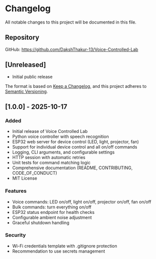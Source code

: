 ﻿# Changelog

All notable changes to this project will be documented in this file.

## Repository

GitHub: https://github.com/DakshThakur-13/Voice-Controlled-Lab

## [Unreleased]
- Initial public release

The format is based on [Keep a Changelog](https://keepachangelog.com/en/1.0.0/),
and this project adheres to [Semantic Versioning](https://semver.org/spec/v2.0.0.html).

## [1.0.0] - 2025-10-17

### Added
- Initial release of Voice Controlled Lab
- Python voice controller with speech recognition
- ESP32 web server for device control (LED, light, projector, fan)
- Support for individual device control and all on/off commands
- Logging, CLI arguments, and configurable settings
- HTTP session with automatic retries
- Unit tests for command matching logic
- Comprehensive documentation (README, CONTRIBUTING, CODE_OF_CONDUCT)
- MIT License

### Features
- Voice commands: LED on/off, light on/off, projector on/off, fan on/off
- Bulk commands: turn everything on/off
- ESP32 status endpoint for health checks
- Configurable ambient noise adjustment
- Graceful shutdown handling

### Security
- Wi-Fi credentials template with .gitignore protection
- Recommendation to use secrets management
